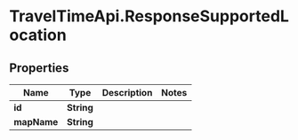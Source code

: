 # TravelTimeApi.ResponseSupportedLocation

## Properties

Name | Type | Description | Notes
------------ | ------------- | ------------- | -------------
**id** | **String** |  | 
**mapName** | **String** |  | 


